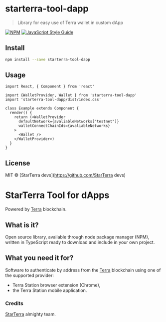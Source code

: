 # starterra-tool-dapp

> Library for easy use of Terra wallet in custom dApp

[![NPM](https://img.shields.io/npm/v/starterra-tool-dapp.svg)](https://www.npmjs.com/package/starterra-tool-dapp) [![JavaScript Style Guide](https://img.shields.io/badge/code_style-standard-brightgreen.svg)](https://standardjs.com)

## Install

```bash
npm install --save starterra-tool-dapp
```

## Usage

```tsx
import React, { Component } from 'react'

import {WalletProvider, Wallet } from 'starterra-tool-dapp'
import 'starterra-tool-dapp/dist/index.css'

class Example extends Component {
  render() {
    return (<WalletProvider
      defaultNetwork={avaliableNetworks["testnet"]}
      walletConnectChainIds={avaliableNetworks}
    >
      <Wallet />
    </WalletProvider>)
  }
}
```

## License

MIT © [StarTerra devs](https://github.com/StarTerra devs)


# StarTerra Tool for dApps

Powered by [Terra](https://www.terra.money/) blockchain.
## What is it?

Open source library, available through node package manager (NPM), written in TypeScript ready to download and include in your own project.

## What you need it for?

Software to authenticate by address from the [Terra](https://www.terra.money/) blockchain using one of the supported provider:
- Terra Station browser extension (Chrome),
- the Terra Station mobile application.

### Credits
[StarTerra](https://starterra.io/) almighty team.
